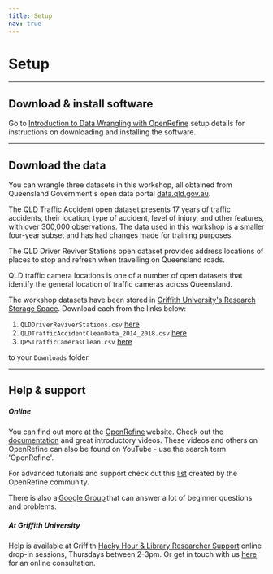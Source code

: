 ```yaml
---
title: Setup
nav: true
---
```

# Setup

-----

## Download & install software

Go to [Introduction to Data Wrangling with OpenRefine](https://griffithunilibrary.github.io/intro-data-wrangle/content/0-setup.html) setup details for instructions on downloading and installing the software. 

-----

## Download the data

You can wrangle three datasets in this workshop, all obtained from Queensland Government's open data portal [data.qld.gov.au](data.qld.gov.au). 

The QLD Traffic Accident open dataset presents 17 years of traffic accidents, their location, type of accident, level of injury, and other features, with over 300,000 observations.  The data used in this workshop is a smaller four-year subset and has had changes made for training purposes. 

The QLD Driver Reviver Stations open dataset provides address locations of places to stop and refresh when travelling on Queensland roads. 

QLD traffic camera locations is one of a number of open datasets that identify the general location of traffic cameras across Queensland. 

The workshop datasets have been stored in [Griffith University's Research Storage Space](https://research-storage.griffith.edu.au/).  Download each from the links below:

1. `QLDDriverReviverStations.csv` [here](https://research-storage.griffith.edu.au/owncloud/index.php/s/UMsrDiZlyHRyFpr)
2. `QLDTrafficAccidentCleanData_2014_2018.csv` [here](https://research-storage.griffith.edu.au/owncloud/index.php/s/kITNLGNOnQxNtxB)
3. `QPSTrafficCamerasClean.csv` [here](https://research-storage.griffith.edu.au/owncloud/index.php/s/MNzgOVpVb0d0W5u)

 to your `Downloads` folder.

-----

## Help & support

##### Online

You can find out more at the [OpenRefine](http://openrefine.org) website.  Check out the [documentation](http://openrefine.org/documentation.html) and great introductory videos. These videos and others on OpenRefine can also be found on YouTube - use the search term 'OpenRefine'.

For advanced tutorials and support check out this [list](https://github.com/OpenRefine/OpenRefine/wiki/External-Resources) created by the OpenRefine community.

There is also a [Google Group](https://groups.google.com/forum/#!forum/openrefine) that can answer a lot of beginner questions and problems.

##### At Griffith University

Help is available at Griffith [Hacky Hour & Library Researcher Support](https://hackyhourgriffith.wordpress.com/) online drop-in sessions, Thursdays between 2-3pm.
Or get in touch with us [here](https://intranet.secure.griffith.edu.au/library/forms/help) for an online consultation.
